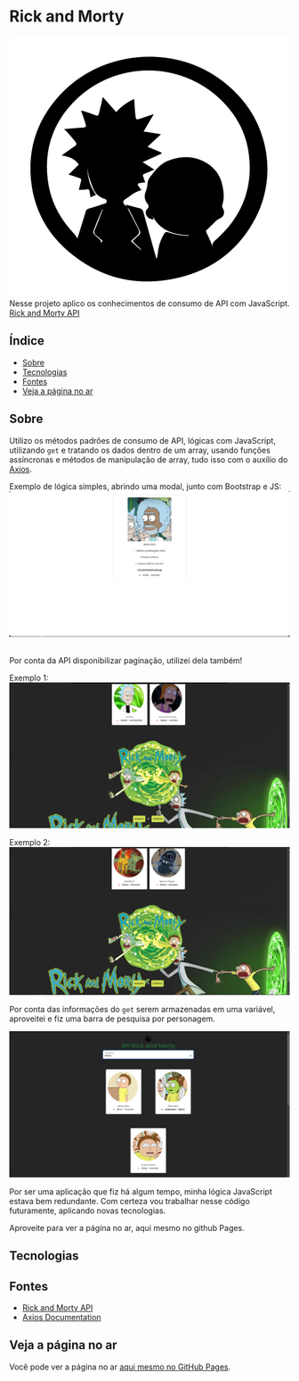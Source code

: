 # Rick and Morty</h1>



![Icon Image](img/rickMorty-Icon.png)
Nesse projeto aplico os conhecimentos de consumo de API com JavaScript. [Rick and Morty API](https://rickandmortyapi.com/)
<h2>Índice</h2>

- [Sobre](#sobre)
- [Tecnologias](#tecnologias)
- [Fontes](#fontes)
- [Veja a página no ar](#veja-a-página-no-ar)

## Sobre

Utilizo os métodos padrões de consumo de API, lógicas com JavaScript, utilizando `get` e tratando os dados dentro de um array, usando funções assíncronas e métodos de manipulação de array, tudo isso com o auxílio do [Axios](https://axios-http.com/ptbr/docs/intro).

Exemplo de lógica simples, abrindo uma modal, junto com Bootstrap e JS:<br>
![Modal Image](img/readme/modal.png)<br><br>

Por conta da API disponibilizar paginação, utilizei dela também!<br> 

Exemplo 1:<br>
![Pagination Image](img/readme/paginacao.png)<br>

Exemplo 2:<br>
![Pagination Image](img/readme/paginacao2.png)<br>

Por conta das informações do `get` serem armazenadas em uma variável, aproveitei e fiz uma barra de pesquisa por personagem.

![Search Image](img/readme/pesquisa.png)

Por ser uma aplicação que fiz há algum tempo, minha lógica JavaScript estava bem redundante. Com certeza vou trabalhar nesse código futuramente, aplicando novas tecnologias.

Aproveite para ver a página no ar, aqui mesmo no github Pages.

## Tecnologias



## Fontes

- [Rick and Morty API](https://rickandmortyapi.com/)
- [Axios Documentation](https://axios-http.com/ptbr/docs/intro)


## Veja a página no ar

Você pode ver a página no ar [aqui mesmo no GitHub Pages](https://MathOlavoLuna.github.io/api-rickandmorty/).
